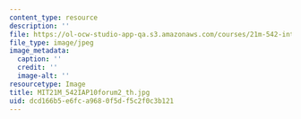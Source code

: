 ```yaml
---
content_type: resource
description: ''
file: https://ol-ocw-studio-app-qa.s3.amazonaws.com/courses/21m-542-interdisciplinary-approaches-to-musical-time-january-iap-2010/dcd166b5e6fca9680f5df5c2f0c3b121_MIT21M_542IAP10forum2_th.jpg
file_type: image/jpeg
image_metadata:
  caption: ''
  credit: ''
  image-alt: ''
resourcetype: Image
title: MIT21M_542IAP10forum2_th.jpg
uid: dcd166b5-e6fc-a968-0f5d-f5c2f0c3b121
---
```

